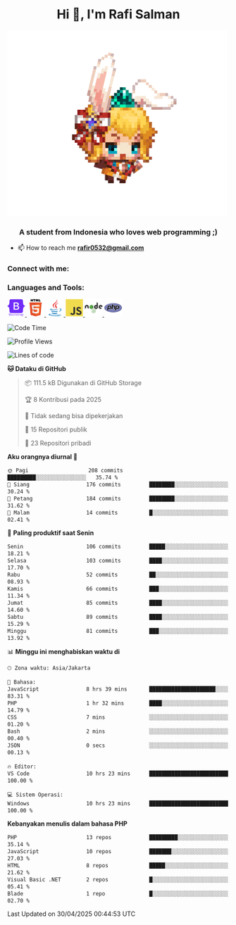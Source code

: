<h1 align="center">Hi 👋, I'm Rafi Salman</h1>
<img src="img/lp.gif" /> 
<h3 align="center">A student from Indonesia who loves web programming ;)</h3>

- 📫 How to reach me **rafir0532@gmail.com**

<h3 align="left">Connect with me:</h3>
<p align="left">
</p>

<h3 align="left">Languages and Tools:</h3>
<p align="left"> <a href="https://getbootstrap.com" target="_blank" rel="noreferrer"> <img src="https://raw.githubusercontent.com/devicons/devicon/master/icons/bootstrap/bootstrap-plain-wordmark.svg" alt="bootstrap" width="40" height="40"/> </a> <a href="https://www.w3.org/html/" target="_blank" rel="noreferrer"> <img src="https://raw.githubusercontent.com/devicons/devicon/master/icons/html5/html5-original-wordmark.svg" alt="html5" width="40" height="40"/> </a> <a href="https://www.java.com" target="_blank" rel="noreferrer"> <img src="https://raw.githubusercontent.com/devicons/devicon/master/icons/java/java-original.svg" alt="java" width="40" height="40"/> </a> <a href="https://developer.mozilla.org/en-US/docs/Web/JavaScript" target="_blank" rel="noreferrer"> <img src="https://raw.githubusercontent.com/devicons/devicon/master/icons/javascript/javascript-original.svg" alt="javascript" width="40" height="40"/> </a> <a href="https://nodejs.org" target="_blank" rel="noreferrer"> <img src="https://raw.githubusercontent.com/devicons/devicon/master/icons/nodejs/nodejs-original-wordmark.svg" alt="nodejs" width="40" height="40"/> </a> <a href="https://www.php.net" target="_blank" rel="noreferrer"> <img src="https://raw.githubusercontent.com/devicons/devicon/master/icons/php/php-original.svg" alt="php" width="40" height="40"/> </a> </p>

<!--START_SECTION:waka-->
![Code Time](http://img.shields.io/badge/Code%20Time-387%20hrs%2040%20mins-blue)

![Profile Views](http://img.shields.io/badge/Profil%20dilihat-3-blue)

![Lines of code](https://img.shields.io/badge/Sejak%20Hello%20World%20aku%20telah%20menulis-1.8%20million%20baris%20kode-blue)

**🐱 Dataku di GitHub** 

> 📦 111.5 kB Digunakan di GitHub Storage 
 > 
> 🏆 8 Kontribusi pada 2025
 > 
> 🚫 Tidak sedang bisa dipekerjakan
 > 
> 📜 15 Repositori publik 
 > 
> 🔑 23 Repositori pribadi 
 > 
**Aku orangnya diurnal 🐤** 

```text
🌞 Pagi                   208 commits         █████████░░░░░░░░░░░░░░░░   35.74 % 
🌆 Siang                  176 commits         ████████░░░░░░░░░░░░░░░░░   30.24 % 
🌃 Petang                 184 commits         ████████░░░░░░░░░░░░░░░░░   31.62 % 
🌙 Malam                  14 commits          █░░░░░░░░░░░░░░░░░░░░░░░░   02.41 % 
```
📅 **Paling produktif saat Senin** 

```text
Senin                    106 commits         █████░░░░░░░░░░░░░░░░░░░░   18.21 % 
Selasa                   103 commits         ████░░░░░░░░░░░░░░░░░░░░░   17.70 % 
Rabu                     52 commits          ██░░░░░░░░░░░░░░░░░░░░░░░   08.93 % 
Kamis                    66 commits          ███░░░░░░░░░░░░░░░░░░░░░░   11.34 % 
Jumat                    85 commits          ████░░░░░░░░░░░░░░░░░░░░░   14.60 % 
Sabtu                    89 commits          ████░░░░░░░░░░░░░░░░░░░░░   15.29 % 
Minggu                   81 commits          ███░░░░░░░░░░░░░░░░░░░░░░   13.92 % 
```


📊 **Minggu ini menghabiskan waktu di** 

```text
🕑︎ Zona waktu: Asia/Jakarta

💬 Bahasa: 
JavaScript               8 hrs 39 mins       █████████████████████░░░░   83.31 % 
PHP                      1 hr 32 mins        ████░░░░░░░░░░░░░░░░░░░░░   14.79 % 
CSS                      7 mins              ░░░░░░░░░░░░░░░░░░░░░░░░░   01.20 % 
Bash                     2 mins              ░░░░░░░░░░░░░░░░░░░░░░░░░   00.40 % 
JSON                     0 secs              ░░░░░░░░░░░░░░░░░░░░░░░░░   00.13 % 

🔥 Editor: 
VS Code                  10 hrs 23 mins      █████████████████████████   100.00 % 

💻 Sistem Operasi: 
Windows                  10 hrs 23 mins      █████████████████████████   100.00 % 
```

**Kebanyakan menulis dalam bahasa PHP** 

```text
PHP                      13 repos            █████████░░░░░░░░░░░░░░░░   35.14 % 
JavaScript               10 repos            ███████░░░░░░░░░░░░░░░░░░   27.03 % 
HTML                     8 repos             █████░░░░░░░░░░░░░░░░░░░░   21.62 % 
Visual Basic .NET        2 repos             █░░░░░░░░░░░░░░░░░░░░░░░░   05.41 % 
Blade                    1 repo              █░░░░░░░░░░░░░░░░░░░░░░░░   02.70 % 
```




 Last Updated on 30/04/2025 00:44:53 UTC
<!--END_SECTION:waka-->
